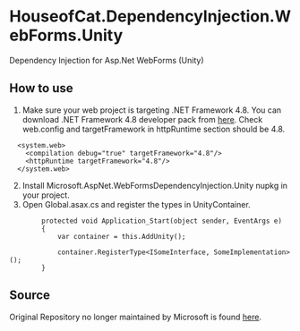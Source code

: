 # HouseofCat.DependencyInjection.WebForms.Unity
 Dependency Injection for Asp.Net WebForms (Unity)

## How to use
1. Make sure your web project is targeting .NET Framework 4.8. You can download .NET Framework 4.8 developer pack from [here](https://www.microsoft.com/net/download/thank-you/net48-developer-pack). Check web.config and targetFramework in httpRuntime section should be 4.8.
```
  <system.web>
    <compilation debug="true" targetFramework="4.8"/>
    <httpRuntime targetFramework="4.8"/>
  </system.web>
```
2. Install Microsoft.AspNet.WebFormsDependencyInjection.Unity nupkg in your project.
3. Open Global.asax.cs and register the types in UnityContainer.
```
        protected void Application_Start(object sender, EventArgs e)
        {
            var container = this.AddUnity();

            container.RegisterType<ISomeInterface, SomeImplementation>();
        }
```

## Source
Original Repository no longer maintained by Microsoft is found [here](https://github.com/aspnet/AspNetWebFormsDependencyInjection).
